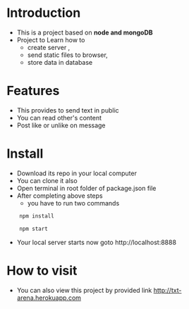 # Introduction
- This is a project based on **node and mongoDB**
- Project to Learn how to 
  - create server ,
  - send static files to browser,
  - store data in database

# Features
- This provides to send text in public
- You can read other's content
- Post like or unlike on message

# Install
- Download its repo in your local computer
- You can clone it also
- Open terminal in root folder of package.json file
- After completing above steps 
    - you have to run two commands 
``` bash
    npm install

    npm start
```
- Your local server starts now goto http://localhost:8888

# How to visit

- You can also view this  project by provided link http://txt-arena.herokuapp.com
